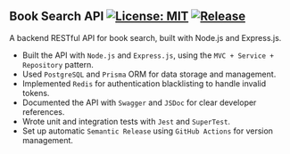 ## Book Search API [![License: MIT](https://img.shields.io/badge/License-MIT-yellow.svg)](https://github.com/otegecmis/book-search-api/blob/main/LICENSE.md) [![Release](https://github.com/otegecmis/book-search-api/actions/workflows/release.yaml/badge.svg?branch=main)](https://github.com/otegecmis/book-search-api/actions/workflows/release.yaml)

A backend RESTful API for book search, built with Node.js and Express.js.

- Built the API with `Node.js` and `Express.js`, using the `MVC + Service + Repository` pattern.
- Used `PostgreSQL` and `Prisma` ORM for data storage and management.
- Implemented `Redis` for authentication blacklisting to handle invalid tokens.
- Documented the API with `Swagger` and `JSDoc` for clear developer references.
- Wrote unit and integration tests with `Jest` and `SuperTest`.
- Set up automatic `Semantic Release` using `GitHub Actions` for version management.
